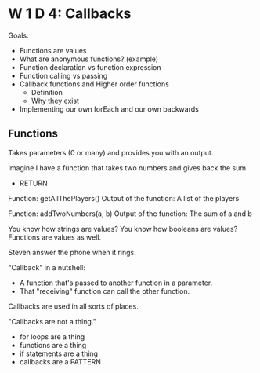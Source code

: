 # W 1 D 4: Callbacks

Goals:

- Functions are values
- What are anonymous functions? (example)
- Function declaration vs function expression
- Function calling vs passing 
- Callback functions and Higher order functions
	- Definition
	- Why they exist
- Implementing our own forEach and our own backwards


## Functions

Takes parameters (0 or many) and provides you with an output.


Imagine I have a function that takes two numbers and gives back the sum.

- RETURN


Function: getAllThePlayers()
Output of the function: A list of the players

Function: addTwoNumbers(a, b)
Output of the function: The sum of a and b


You know how strings are values?
You know how booleans are values?
Functions are values as well.


Steven answer the phone when it rings.


"Callback" in a nutshell:

- A function that's passed to another function in a parameter.
- That "receiving" function can call the other function.


Callbacks are used in all sorts of places.

"Callbacks are not a thing."

- for loops are a thing
- functions are a thing
- if statements are a thing
- callbacks are a PATTERN



